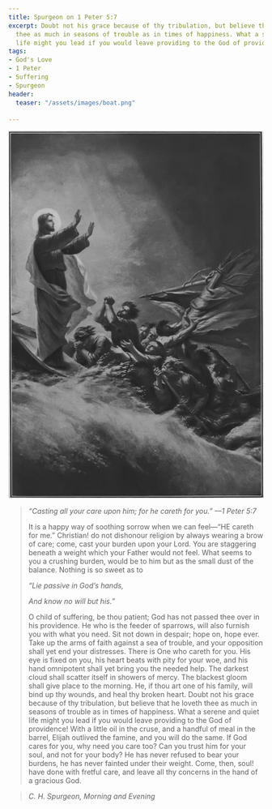 ```yaml
---
title: Spurgeon on 1 Peter 5:7
excerpt: Doubt not his grace because of thy tribulation, but believe that he loveth
  thee as much in seasons of trouble as in times of happiness. What a serene and quiet
  life might you lead if you would leave providing to the God of providence!
tags:
- God's Love
- 1 Peter
- Suffering
- Spurgeon
header:
  teaser: "/assets/images/boat.png"

---
```

![](/assets/images/boat.png)

> _“Casting all your care upon him; for he careth for you.” —1 Peter 5:7_
>
> It is a happy way of soothing sorrow when we can feel—“HE careth for me.” Christian! do not dishonour religion by always wearing a brow of care; come, cast your burden upon your Lord. You are staggering beneath a weight which your Father would not feel. What seems to you a crushing burden, would be to him but as the small dust of the balance. Nothing is so sweet as to
>
> _“Lie passive in God’s hands,_
>
> _And know no will but his.”_
>
> O child of suffering, be thou patient; God has not passed thee over in his providence. He who is the feeder of sparrows, will also furnish you with what you need. Sit not down in despair; hope on, hope ever. Take up the arms of faith against a sea of trouble, and your opposition shall yet end your distresses. There is One who careth for you. His eye is fixed on you, his heart beats with pity for your woe, and his hand omnipotent shall yet bring you the needed help. The darkest cloud shall scatter itself in showers of mercy. The blackest gloom shall give place to the morning. He, if thou art one of his family, will bind up thy wounds, and heal thy broken heart. Doubt not his grace because of thy tribulation, but believe that he loveth thee as much in seasons of trouble as in times of happiness. What a serene and quiet life might you lead if you would leave providing to the God of providence! With a little oil in the cruse, and a handful of meal in the barrel, Elijah outlived the famine, and you will do the same. If God cares for you, why need you care too? Can you trust him for your soul, and not for your body? He has never refused to bear your burdens, he has never fainted under their weight. Come, then, soul! have done with fretful care, and leave all thy concerns in the hand of a gracious God.

><cite>C. H. Spurgeon, Morning and Evening</cite>